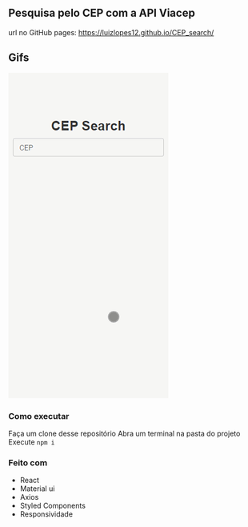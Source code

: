 ## Pesquisa pelo CEP com a API Viacep

url no GitHub pages: https://luizlopes12.github.io/CEP_search/
## Gifs
![Mobile](./cep.gif)

### Como executar
Faça um clone desse repositório
Abra um terminal na pasta do projeto
Execute ``` npm i ```

### Feito com

- React
- Material ui
- Axios
- Styled Components
- Responsividade
